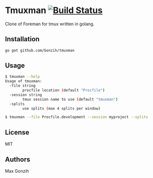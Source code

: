 # Tmuxman [![Build Status](https://travis-ci.org/Gonzih/tmuxman.svg?branch=master)](https://travis-ci.org/Gonzih/tmuxman)

Clone of Foreman for tmux written in golang.

## Installation

```bash
go get github.com/Gonzih/tmuxman
```

## Usage

```bash
$ tmuxman --help
Usage of tmuxman:
  -file string
        procfile location (default "Procfile")
  -session string
        tmux session name to use (default "tmuxman")
  -splits
        use splits (max 4 splits per window)

$ tmuxman --file Procfile.development --session myproject --splits
```

## License

MIT

## Authors

Max Gonzih
